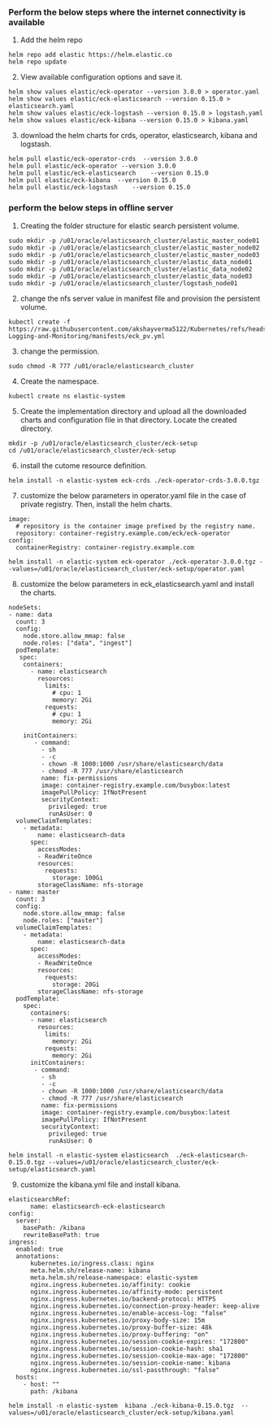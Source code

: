 ### Perform the below steps where the internet connectivity is available 

1. Add the helm repo 
```
helm repo add elastic https://helm.elastic.co
helm repo update
```
2. View available configuration options and save it. 
```
helm show values elastic/eck-operator --version 3.0.0 > operator.yaml
helm show values elastic/eck-elasticsearch --version 0.15.0 > elasticsearch.yaml
helm show values elastic/eck-logstash --version 0.15.0 > logstash.yaml
helm show values elastic/eck-kibana --version 0.15.0 > kibana.yaml
```
3. download the helm charts for crds, operator, elasticsearch, kibana and logstash.  
```
helm pull elastic/eck-operator-crds  --version 3.0.0   
helm pull elastic/eck-operator --version 3.0.0
helm pull elastic/eck-elasticsearch    --version 0.15.0
helm pull elastic/eck-kibana  --version 0.15.0
helm pull elastic/eck-logstash    --version 0.15.0
```
### perform the below steps in offline server

1. Creating the folder structure for elastic search persistent volume.
```
sudo mkdir -p /u01/oracle/elasticsearch_cluster/elastic_master_node01
sudo mkdir -p /u01/oracle/elasticsearch_cluster/elastic_master_node02
sudo mkdir -p /u01/oracle/elasticsearch_cluster/elastic_master_node03
sudo mkdir -p /u01/oracle/elasticsearch_cluster/elastic_data_node01
sudo mkdir -p /u01/oracle/elasticsearch_cluster/elastic_data_node02
sudo mkdir -p /u01/oracle/elasticsearch_cluster/elastic_data_node03
sudo mkdir -p /u01/oracle/elasticsearch_cluster/logstash_node01
```
2. change the nfs server value in manifest file and provision the persistent volume.
```
kubectl create -f https://raw.githubusercontent.com/akshayverma5122/Kubernetes/refs/heads/master/cka/04-Logging-and-Monitoring/manifests/eck_pv.yml
```
3. change the permission.
```
sudo chmod -R 777 /u01/oracle/elasticsearch_cluster
```
4. Create the namespace. 
```
kubectl create ns elastic-system
```
5. Create the implementation directory and upload all the downloaded charts and configuration file in that directory. Locate the created directory. 
```
mkdir -p /u01/oracle/elasticsearch_cluster/eck-setup
cd /u01/oracle/elasticsearch_cluster/eck-setup
```
6. install the cutome resource definition.
```
helm install -n elastic-system eck-crds ./eck-operator-crds-3.0.0.tgz
```
7. customize the below parameters in operator.yaml file in the case of private registry. Then, install the helm charts. 
```
image:
  # repository is the container image prefixed by the registry name.
  repository: container-registry.example.com/eck/eck-operator
config:
  containerRegistry: container-registry.example.com
```
```
helm install -n elastic-system eck-operator ./eck-operator-3.0.0.tgz --values=/u01/oracle/elasticsearch_cluster/eck-setup/operator.yaml
```
8. customize the below parameters in eck_elasticsearch.yaml and install the charts.
```
nodeSets:
- name: data
  count: 3
  config:
    node.store.allow_mmap: false
    node.roles: ["data", "ingest"]
  podTemplate:
   spec:
    containers:
      - name: elasticsearch
        resources:
          limits:
            # cpu: 1
            memory: 2Gi
          requests:
            # cpu: 1
            memory: 2Gi

    initContainers:
       - command:
         - sh
         - -c
         - chown -R 1000:1000 /usr/share/elasticsearch/data
         - chmod -R 777 /usr/share/elasticsearch
         name: fix-permissions
         image: container-registry.example.com/busybox:latest
         imagePullPolicy: IfNotPresent
         securityContext:
           privileged: true
           runAsUser: 0
  volumeClaimTemplates:
    - metadata:
        name: elasticsearch-data
      spec:
        accessModes:
        - ReadWriteOnce
        resources:
          requests:
            storage: 100Gi
        storageClassName: nfs-storage
- name: master
  count: 3
  config:
    node.store.allow_mmap: false
    node.roles: ["master"]
  volumeClaimTemplates:
    - metadata:
        name: elasticsearch-data
      spec:
        accessModes:
        - ReadWriteOnce
        resources:
          requests:
            storage: 20Gi
        storageClassName: nfs-storage
  podTemplate:
    spec:
      containers:
      - name: elasticsearch
        resources:
          limits:
            memory: 2Gi
          requests:
            memory: 2Gi
      initContainers:
       - command:
         - sh
         - -c
         - chown -R 1000:1000 /usr/share/elasticsearch/data
         - chmod -R 777 /usr/share/elasticsearch
         name: fix-permissions
         image: container-registry.example.com/busybox:latest
         imagePullPolicy: IfNotPresent
         securityContext:
           privileged: true
           runAsUser: 0
```
```
helm install -n elastic-system elasticsearch  ./eck-elasticsearch-0.15.0.tgz --values=/u01/oracle/elasticsearch_cluster/eck-setup/elasticsearch.yaml
```
9. customize the kibana.yml file and install kibana. 
```
elasticsearchRef:
      name: elasticsearch-eck-elasticsearch
config:
  server:
    basePath: /kibana
    rewriteBasePath: true
ingress:
  enabled: true
  annotations:
      kubernetes.io/ingress.class: nginx
      meta.helm.sh/release-name: kibana
      meta.helm.sh/release-namespace: elastic-system
      nginx.ingress.kubernetes.io/affinity: cookie
      nginx.ingress.kubernetes.io/affinity-mode: persistent
      nginx.ingress.kubernetes.io/backend-protocol: HTTPS
      nginx.ingress.kubernetes.io/connection-proxy-header: keep-alive
      nginx.ingress.kubernetes.io/enable-access-log: "false"
      nginx.ingress.kubernetes.io/proxy-body-size: 15m
      nginx.ingress.kubernetes.io/proxy-buffer-size: 48k
      nginx.ingress.kubernetes.io/proxy-buffering: "on"
      nginx.ingress.kubernetes.io/session-cookie-expires: "172800"
      nginx.ingress.kubernetes.io/session-cookie-hash: sha1
      nginx.ingress.kubernetes.io/session-cookie-max-age: "172800"
      nginx.ingress.kubernetes.io/session-cookie-name: kibana
      nginx.ingress.kubernetes.io/ssl-passthrough: "false"
  hosts:
    - host: ""
      path: /kibana
```
```
helm install -n elastic-system  kibana ./eck-kibana-0.15.0.tgz  --values=/u01/oracle/elasticsearch_cluster/eck-setup/kibana.yaml
```





